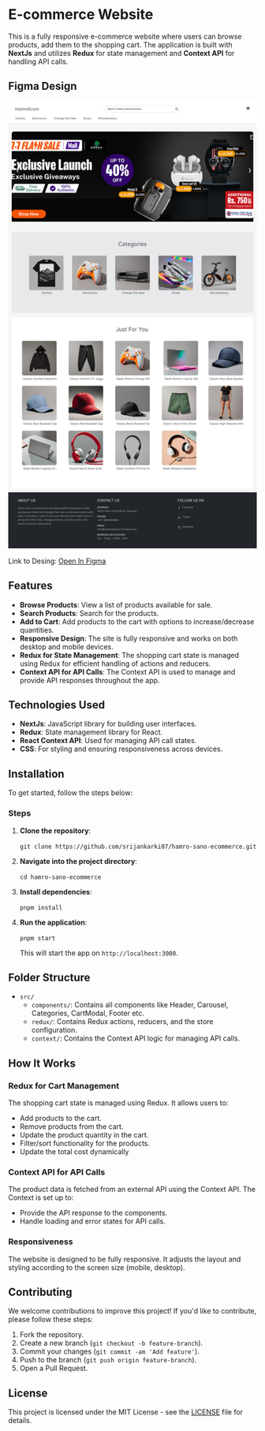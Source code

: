 # E-commerce Website

This is a fully responsive e-commerce website where users can browse products, add them to the shopping cart. The application is built with **NextJs** and utilizes **Redux** for state management and **Context API** for handling API calls.

## Figma Design

![Ecommerce Design](/public/SmallShopEcommerceSite.png)

Link to Desing: [Open In Figma](https://www.figma.com/community/file/1454844671412995105)

## Features

- **Browse Products**: View a list of products available for sale.
- **Search Products**: Search for the products.
- **Add to Cart**: Add products to the cart with options to increase/decrease quantities.
- **Responsive Design**: The site is fully responsive and works on both desktop and mobile devices.
- **Redux for State Management**: The shopping cart state is managed using Redux for efficient handling of actions and reducers.
- **Context API for API Calls**: The Context API is used to manage and provide API responses throughout the app.

## Technologies Used

- **NextJs**: JavaScript library for building user interfaces.
- **Redux**: State management library for React.
- **React Context API**: Used for managing API call states.
- **CSS**: For styling and ensuring responsiveness across devices.

## Installation

To get started, follow the steps below:

### Steps

1. **Clone the repository**:

   `git clone https://github.com/srijankarki07/hamro-sano-ecommerce.git`

2. **Navigate into the project directory**:

   `cd hamro-sano-ecommerce`

3. **Install dependencies**:

   `pnpm install`

4. **Run the application**:

   `pnpm start`

   This will start the app on `http://localhost:3000`.

## Folder Structure

- `src/`
  - `components/`: Contains all components like Header, Carousel, Categories, CartModal, Footer etc.
  - `redux/`: Contains Redux actions, reducers, and the store configuration.
  - `context/`: Contains the Context API logic for managing API calls.

## How It Works

### Redux for Cart Management

The shopping cart state is managed using Redux. It allows users to:

- Add products to the cart.
- Remove products from the cart.
- Update the product quantity in the cart.
- Filter/sort functionality for the products.
- Update the total cost dynamically

### Context API for API Calls

The product data is fetched from an external API using the Context API. The Context is set up to:

- Provide the API response to the components.
- Handle loading and error states for API calls.

### Responsiveness

The website is designed to be fully responsive. It adjusts the layout and styling according to the screen size (mobile, desktop).

## Contributing

We welcome contributions to improve this project! If you'd like to contribute, please follow these steps:

1. Fork the repository.
2. Create a new branch (`git checkout -b feature-branch`).
3. Commit your changes (`git commit -am 'Add feature'`).
4. Push to the branch (`git push origin feature-branch`).
5. Open a Pull Request.

## License

This project is licensed under the MIT License - see the [LICENSE](LICENSE) file for details.
